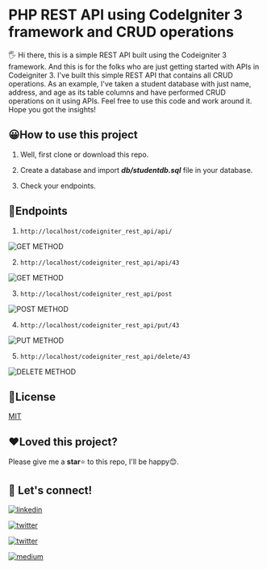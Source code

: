 
  

# PHP REST API using CodeIgniter 3 framework and CRUD operations

  

  

  

🖐 Hi there, this is a simple REST API built using the Codeigniter 3 framework. And this is for the folks who are just getting started with APIs in Codeigniter 3. I've built this simple REST API that contains all CRUD operations. As an example, I've taken a student database with just name, address, and age as its table columns and have performed CRUD operations on it using APIs. Feel free to use this code and work around it. Hope you got the insights!

  

## 😀How to use this project

  

  

1. Well, first clone or download this repo.

  

2. Create a database and import ***db/studentdb.sql*** file in your database.
3. Check your endpoints.

  

  

## 📌Endpoints

  

  

1.  `http://localhost/codeigniter_rest_api/api/`

![GET METHOD](https://images2.imgbox.com/82/15/pQc5daZf_o.jpg)

2.  `http://localhost/codeigniter_rest_api/api/43`

![GET METHOD](https://images2.imgbox.com/59/b0/l9H4dVnw_o.jpg)

3.  `http://localhost/codeigniter_rest_api/post`

![POST METHOD](https://images2.imgbox.com/5d/88/T9c033Bu_o.jpg)

4.  `http://localhost/codeigniter_rest_api/put/43`

![PUT METHOD](https://images2.imgbox.com/96/4b/ffQLtAhZ_o.jpg)

5.  `http://localhost/codeigniter_rest_api/delete/43`

![DELETE METHOD](https://images2.imgbox.com/cb/b6/u3aIudBo_o.jpg)

## 📰License

  

  

  

[MIT](https://choosealicense.com/licenses/mit/)

  

  

## ❤️Loved this project?

Please give me a **star**⭐ to this repo, I'll be happy😊.

  

## 🔗 Let's connect!

  

  

  

[![linkedin](https://img.shields.io/badge/linkedin-0A66C2?style=for-the-badge&logo=linkedin&logoColor=white&style=plastic)](https://www.linkedin.com/in/hanoak/)

  

  

  

[![twitter](https://img.shields.io/badge/twitter-1DA1F2?style=for-the-badge&logo=twitter&logoColor=white&style=plastic)](https://twitter.com/_hanoak)

  

  

  

[![twitter](https://img.shields.io/badge/YouTube-red?style=for-the-badge&logo=youtube&logoColor=white&style=plastic)](https://www.youtube.com/channel/UCgqAS2Phb6DNyGD-8n7Jg-Q/?sub_confirmation=1)

  

  

  

[![medium](https://img.shields.io/badge/Medium-000?style=for-the-badge&logo=medium&logoColor=white&style=plastic)](https://medium.com/@hanoak)